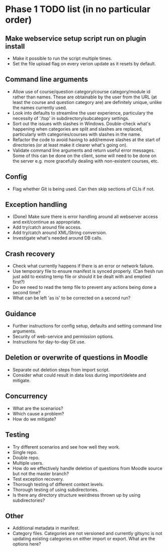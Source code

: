 # Phase 1 TODO list (in no particular order)

## Make webservice setup script run on plugin install
- Make it possible to run the script multiple times.
- Set the file upload flag on every verion update as it resets by default.

## Command line arguments
- Allow use of course/question category/course category/module id rather than names. These are obtainable by the user from the URL (at least the course and question category are) are definitely unique, unlike the names currently used.
- Look into defaults to streamline the user experience, particulary the necessity of '/top' in subdirectory/subcategory settings.
- Sort out the issues with slashes in Windows. Double-check what's happening when categories are split and slashes are replaced, particularly with categories/courses with slashes in the name.
- Refactor the code to avoid having to add/remove slashes at the start of directories (or at least make it clearer what's going on).
- Validate command line arguments and return useful error messages. Some of this can be done on the client, some will need to be done on the server e.g. more gracefully dealing with non-existent courses, etc.

## Config
- Flag whether Git is being used. Can then skip sections of CLIs if not.

## Exception handling
- (Done) Make sure there is error handling around all webserver access and exit/continue as appropriate.
- Add try/catch around file access.
- Add try/catch around XML/String conversion.
- Investigate what's needed around DB calls.

## Crash recovery
- Check what currently happens if there is an error or network failure.
- Use temporary file to ensure manifest is synced properly. (Can fresh run just add to existing temp file or should it be dealt with and emptied first?)
- Do we need to read the temp file to prevent any actions being done a second time?
- What can be left 'as is' to be corrected on a second run?

## Guidance
- Further instructions for config setup, defaults and setting command line arguments.
- Security of web-service and permission options.
- Instructions for day-to-day Git use.

## Deletion or overwrite of questions in Moodle
- Separate out deletion steps from import script.
- Consider what could result in data loss during import/delete and mitigate.

## Concurrency
- What are the scenarios?
- Which cause a problem?
- How do we mitigate?

## Testing
- Try different scenarios and see how well they work.
 - Single repo.
 - Double repo.
 - Multiple users.
 - How do we effectively handle deletion of questions from Moodle source but not the master branch?
- Test exception recovery.
- Thorough testing of different context levels.
- Thorough testing of using subdirectories.
- Is there any directory structure weirdness thrown up by using subdirectories?

## Other
- Additional metadata in manifest.
- Category files. Categories are not versioned and currently gitsync is not updating existing categories on either import or export. What are the options here?